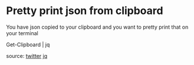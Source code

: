 # Pretty print json from clipboard
You have json copied to your clipboard and you want to pretty print that on your terminal

Get-Clipboard | jq

source: [twitter](https://twitter.com/shanselman/status/1391635911817842689)
        [jq](https://stedolan.github.io/jq/)